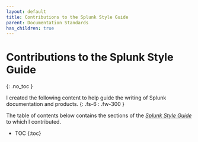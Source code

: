 ```yaml
---
layout: default
title: Contributions to the Splunk Style Guide
parent: Documentation Standards
has_children: true
---
```


# Contributions to the Splunk Style Guide
{: .no_toc }

I created the following content to help guide the writing of Splunk documentation and products.
{: .fs-6 : .fw-300 }

The table of contents below contains the sections of the [_Splunk Style Guide_](https://docs.splunk.com/Documentation/StyleGuide/current/StyleGuide/Howtouse) to which I contributed.

- TOC
{:toc}
